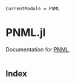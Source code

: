 ```@meta
CurrentModule = PNML
```

# PNML.jl

Documentation for [PNML](https://github.com/strangehurst/PNML.jl).

```@contents
```
## Index

```@index
```

